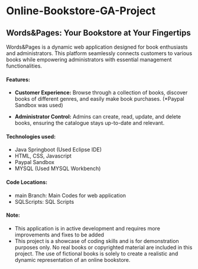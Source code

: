 # Online-Bookstore-GA-Project
## Words&Pages: Your Bookstore at Your Fingertips
Words&Pages is a dynamic web application designed for book enthusiasts and administrators. This platform seamlessly connects customers to various books while empowering administrators with essential management functionalities.

#### Features:
- **Customer Experience:** Browse through a collection of books, discover books of different genres, and easily make book purchases. (*Paypal Sandbox was used)

- **Administrator Control:** Admins can create, read, update, and delete books, ensuring the catalogue stays up-to-date and relevant. 




#### Technologies used:
- Java Springboot (Used Eclipse IDE)
- HTML, CSS, Javascript
- Paypal Sandbox
- MYSQL (Used MYSQL Workbench)


#### Code Locations:
- main Branch: Main Codes for web application
- SQLScripts: SQL Scripts 

#### Note: 
* This application is in active development and requires more improvements and fixes to be added
* This project is a showcase of coding skills and is for demonstration purposes only. No real books or copyrighted material are included in this project. The use of fictional books is solely to create a realistic and dynamic representation of an online bookstore.

